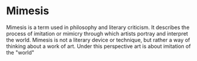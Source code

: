 # Mimesis

Mimesis is a term used in philosophy and literary criticism. It describes the process of imitation or mimicry through which artists portray and interpret the world. Mimesis is not a literary device or technique, but rather a way of thinking about a work of art. Under this perspective art is about imitation of the "world"
